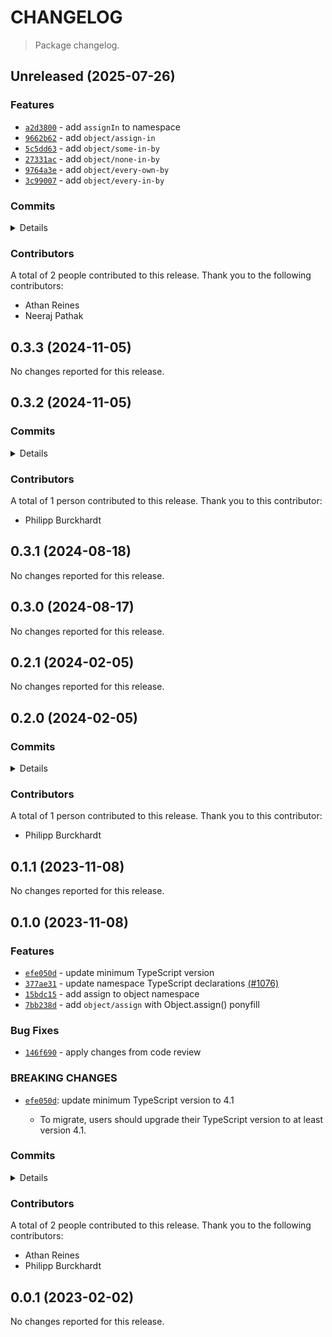 # CHANGELOG

> Package changelog.

<section class="release" id="unreleased">

## Unreleased (2025-07-26)

<section class="features">

### Features

-   [`a2d3800`](https://github.com/stdlib-js/stdlib/commit/a2d3800b4450759ff17f368e1c274e650eab15fe) - add `assignIn` to namespace
-   [`9662b62`](https://github.com/stdlib-js/stdlib/commit/9662b629a7c5902e00307ac49311522873d4fef5) - add `object/assign-in`
-   [`5c5dd63`](https://github.com/stdlib-js/stdlib/commit/5c5dd632d992ce0486d5df295af417435d37579b) - add `object/some-in-by`
-   [`27331ac`](https://github.com/stdlib-js/stdlib/commit/27331acd07b701a431a5efd7ccf7104f9be8c5de) - add `object/none-in-by`
-   [`9764a3e`](https://github.com/stdlib-js/stdlib/commit/9764a3e691011e9f2d957b51fc0b5766b1df9989) - add `object/every-own-by`
-   [`3c99007`](https://github.com/stdlib-js/stdlib/commit/3c99007c615b7df61d85d7d88eca7a19ee4efde4) - add `object/every-in-by`

</section>

<!-- /.features -->

<section class="commits">

### Commits

<details>

-   [`40d9627`](https://github.com/stdlib-js/stdlib/commit/40d9627aff300ce844813a564dd74dbf35a313f1) - **docs:** fix variable name _(by Athan Reines)_
-   [`a2d3800`](https://github.com/stdlib-js/stdlib/commit/a2d3800b4450759ff17f368e1c274e650eab15fe) - **feat:** add `assignIn` to namespace _(by Athan Reines)_
-   [`9662b62`](https://github.com/stdlib-js/stdlib/commit/9662b629a7c5902e00307ac49311522873d4fef5) - **feat:** add `object/assign-in` _(by Athan Reines)_
-   [`a729aff`](https://github.com/stdlib-js/stdlib/commit/a729aff73d715beca8abf52dac480cee4de8dd2c) - **chore:** clean-up and update documentation _(by Athan Reines)_
-   [`5895660`](https://github.com/stdlib-js/stdlib/commit/58956601b004086e2df8b62bff01ab8b8cee0292) - **docs:** update related packages sections [(#7681)](https://github.com/stdlib-js/stdlib/pull/7681) _(by stdlib-bot)_
-   [`3e03d59`](https://github.com/stdlib-js/stdlib/commit/3e03d59cc3253979b8d0901a7315e93502c9f23b) - **docs:** update related packages sections [(#7601)](https://github.com/stdlib-js/stdlib/pull/7601) _(by stdlib-bot)_
-   [`c37217b`](https://github.com/stdlib-js/stdlib/commit/c37217bceb0830c5306e4d2cb02361a697242bb6) - **docs:** fix sections _(by Athan Reines)_
-   [`5c5dd63`](https://github.com/stdlib-js/stdlib/commit/5c5dd632d992ce0486d5df295af417435d37579b) - **feat:** add `object/some-in-by` _(by Neeraj Pathak)_
-   [`f436338`](https://github.com/stdlib-js/stdlib/commit/f4363380546535eacc2ab3d924ef1d40cafd182b) - **chore:** fix README lint errors _(by Neeraj Pathak)_
-   [`47f76c4`](https://github.com/stdlib-js/stdlib/commit/47f76c450e19eb90c7fa2c932b5be286951b0965) - **refactor:** update paths _(by Neeraj Pathak)_
-   [`27331ac`](https://github.com/stdlib-js/stdlib/commit/27331acd07b701a431a5efd7ccf7104f9be8c5de) - **feat:** add `object/none-in-by` _(by Neeraj Pathak)_
-   [`9764a3e`](https://github.com/stdlib-js/stdlib/commit/9764a3e691011e9f2d957b51fc0b5766b1df9989) - **feat:** add `object/every-own-by` _(by Neeraj Pathak)_
-   [`3c99007`](https://github.com/stdlib-js/stdlib/commit/3c99007c615b7df61d85d7d88eca7a19ee4efde4) - **feat:** add `object/every-in-by` _(by Neeraj Pathak)_

</details>

</section>

<!-- /.commits -->

<section class="contributors">

### Contributors

A total of 2 people contributed to this release. Thank you to the following contributors:

-   Athan Reines
-   Neeraj Pathak

</section>

<!-- /.contributors -->

</section>

<!-- /.release -->

<section class="release" id="v0.3.3">

## 0.3.3 (2024-11-05)

No changes reported for this release.

</section>

<!-- /.release -->

<section class="release" id="v0.3.2">

## 0.3.2 (2024-11-05)

<section class="commits">

### Commits

<details>

-   [`6e9f42e`](https://github.com/stdlib-js/stdlib/commit/6e9f42e4c912485d9896eaa16c88b70fd3688e97) - **docs:** harmonize list formatting in repl.txt and ensure starting newline _(by Philipp Burckhardt)_
-   [`f750e12`](https://github.com/stdlib-js/stdlib/commit/f750e12c16e556707750f14c9e51ecce96467e55) - **chore:** fix typo _(by Philipp Burckhardt)_

</details>

</section>

<!-- /.commits -->

<section class="contributors">

### Contributors

A total of 1 person contributed to this release. Thank you to this contributor:

-   Philipp Burckhardt

</section>

<!-- /.contributors -->

</section>

<!-- /.release -->

<section class="release" id="v0.3.1">

## 0.3.1 (2024-08-18)

No changes reported for this release.

</section>

<!-- /.release -->

<section class="release" id="v0.3.0">

## 0.3.0 (2024-08-17)

No changes reported for this release.

</section>

<!-- /.release -->

<section class="release" id="v0.2.1">

## 0.2.1 (2024-02-05)

No changes reported for this release.

</section>

<!-- /.release -->

<section class="release" id="v0.2.0">

## 0.2.0 (2024-02-05)

<section class="commits">

### Commits

<details>

-   [`4626ee3`](https://github.com/stdlib-js/stdlib/commit/4626ee394844110cca32bf3b84acab82daccea8d) - **build:** remove tslint directives _(by Philipp Burckhardt)_
-   [`8fbd70f`](https://github.com/stdlib-js/stdlib/commit/8fbd70f16653c25dfd2094511555c77d523c1126) - **build:** replace tslint directive with eslint equivalent _(by Philipp Burckhardt)_
-   [`9502ed2`](https://github.com/stdlib-js/stdlib/commit/9502ed27e2853e312c556a48bdd7775095e66709) - **build:** replace tslint directive with eslint equivalent _(by Philipp Burckhardt)_

</details>

</section>

<!-- /.commits -->

<section class="contributors">

### Contributors

A total of 1 person contributed to this release. Thank you to this contributor:

-   Philipp Burckhardt

</section>

<!-- /.contributors -->

</section>

<!-- /.release -->

<section class="release" id="v0.1.1">

## 0.1.1 (2023-11-08)

No changes reported for this release.

</section>

<!-- /.release -->

<section class="release" id="v0.1.0">

## 0.1.0 (2023-11-08)

<section class="features">

### Features

-   [`efe050d`](https://github.com/stdlib-js/stdlib/commit/efe050dbf3d17bd6929da255fa079c0324afc213) - update minimum TypeScript version
-   [`377ae31`](https://github.com/stdlib-js/stdlib/commit/377ae317cf56720fbc00190c797211eb9453273a) - update namespace TypeScript declarations [(#1076)](https://github.com/stdlib-js/stdlib/pull/1076)
-   [`15bdc15`](https://github.com/stdlib-js/stdlib/commit/15bdc15a2171c056311ff74f1334eda5985b6f55) - add assign to object namespace
-   [`7bb238d`](https://github.com/stdlib-js/stdlib/commit/7bb238dae5e38d59efd79d2c3ca678621dcb0ef2) - add `object/assign` with Object.assign() ponyfill

</section>

<!-- /.features -->

<section class="bug-fixes">

### Bug Fixes

-   [`146f690`](https://github.com/stdlib-js/stdlib/commit/146f690f06602f93cc8a09eb6b0d5d15b5e56434) - apply changes from code review

</section>

<!-- /.bug-fixes -->

<section class="breaking-changes">

### BREAKING CHANGES

-   [`efe050d`](https://github.com/stdlib-js/stdlib/commit/efe050dbf3d17bd6929da255fa079c0324afc213): update minimum TypeScript version to 4.1

    -   To migrate, users should upgrade their TypeScript version to at least version 4.1.

</section>

<!-- /.breaking-changes -->

<section class="commits">

### Commits

<details>

-   [`d73bbf4`](https://github.com/stdlib-js/stdlib/commit/d73bbf43d222f935085f8ecf7526e5f57835f74e) - **build:** replace lint directives _(by Philipp Burckhardt)_
-   [`453dd85`](https://github.com/stdlib-js/stdlib/commit/453dd85b5dd186d2b4d458256fe84906e1503fe2) - **build:** remove tslint directives _(by Philipp Burckhardt)_
-   [`efe050d`](https://github.com/stdlib-js/stdlib/commit/efe050dbf3d17bd6929da255fa079c0324afc213) - **feat:** update minimum TypeScript version _(by Philipp Burckhardt)_
-   [`bf4e05f`](https://github.com/stdlib-js/stdlib/commit/bf4e05feb7de7529b88deea1aa9fb337b014f2c1) - **docs:** update namespace table of contents [(#1078)](https://github.com/stdlib-js/stdlib/pull/1078) _(by stdlib-bot, Athan Reines)_
-   [`377ae31`](https://github.com/stdlib-js/stdlib/commit/377ae317cf56720fbc00190c797211eb9453273a) - **feat:** update namespace TypeScript declarations [(#1076)](https://github.com/stdlib-js/stdlib/pull/1076) _(by stdlib-bot, Athan Reines)_
-   [`abf4da5`](https://github.com/stdlib-js/stdlib/commit/abf4da5699fc2ccf4202c41952f1fb521042fbdb) - **chore:** resolve flagged issues and update fixtures _(by Philipp Burckhardt)_
-   [`55866ea`](https://github.com/stdlib-js/stdlib/commit/55866ea8ef1282528b839fd9ce9c43c6a80056f8) - **test:** use strictEqual checks _(by Philipp Burckhardt)_
-   [`146f690`](https://github.com/stdlib-js/stdlib/commit/146f690f06602f93cc8a09eb6b0d5d15b5e56434) - **fix:** apply changes from code review _(by Philipp Burckhardt)_
-   [`8aa800b`](https://github.com/stdlib-js/stdlib/commit/8aa800b3bb7746391560104ccd0a018728c0f011) - **chore:** add missing spaces per code style guide _(by Philipp Burckhardt)_
-   [`15bdc15`](https://github.com/stdlib-js/stdlib/commit/15bdc15a2171c056311ff74f1334eda5985b6f55) - **feat:** add assign to object namespace _(by Philipp Burckhardt)_
-   [`7bb238d`](https://github.com/stdlib-js/stdlib/commit/7bb238dae5e38d59efd79d2c3ca678621dcb0ef2) - **feat:** add `object/assign` with Object.assign() ponyfill _(by Philipp Burckhardt)_

</details>

</section>

<!-- /.commits -->

<section class="contributors">

### Contributors

A total of 2 people contributed to this release. Thank you to the following contributors:

-   Athan Reines
-   Philipp Burckhardt

</section>

<!-- /.contributors -->

</section>

<!-- /.release -->

<section class="release" id="v0.0.1">

## 0.0.1 (2023-02-02)

No changes reported for this release.

</section>

<!-- /.release -->

